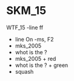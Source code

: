 # SKM_15
WTF_15 
-line ff
- line On -ms, F2
- mks_2005
- whot is the ?
- mks_2005 + red
- whot is the ? + green
- squash
